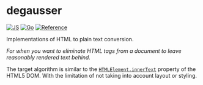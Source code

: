 # degausser

[![JS](https://github.com/flowpub/degausser/workflows/JS/badge.svg)](https://github.com/flowpub/degausser/actions?query=workflow%3AJS)
[![Go](https://github.com/flowpub/degausser/workflows/Go/badge.svg)](https://github.com/flowpub/degausser/actions?query=workflow%3AGo)
[![Reference](https://github.com/flowpub/degausser/workflows/Reference/badge.svg)](https://github.com/flowpub/degausser/actions?query=workflow%3AReference)

Implementations of HTML to plain text conversion.

_For when you want to eliminate HTML tags from a document to leave reasonably rendered text behind._

The target algorithm is similar to the [`HTMLElement.innerText`](https://developer.mozilla.org/en-US/docs/Web/API/HTMLElement/innerText) property of the HTML5 DOM.
With the limitation of not taking into account layout or styling.
